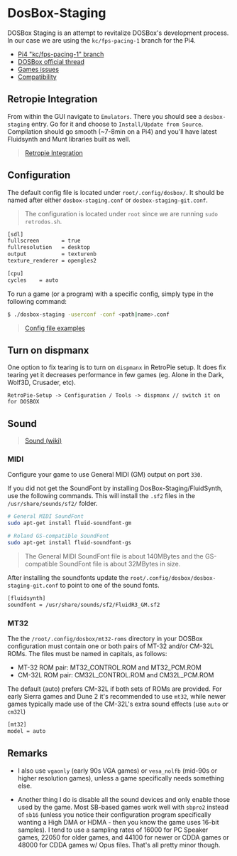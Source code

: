 # DosBox-Staging
DOSBox Staging is an attempt to revitalize DOSBox's development process. In our case we are using the `kc/fps-pacing-1` branch for the Pi4.

- [Pi4 "kc/fps-pacing-1" branch](https://github.com/dosbox-staging/dosbox-staging/tree/kc/fps-pacing-1)
- [DOSBox official thread](https://retropie.org.uk/forum/topic/25041/dosbox-official-thread)
- [Games issues](https://github.com/dosbox-staging/dosbox-staging/wiki/Games-issues)
- [Compatibility](https://www.dosbox.com/comp_list.php)

## Retropie Integration
From within the GUI navigate to `Emulators`. There you should see a `dosbox-staging` entry. Go for it and choose to `Install/Update from Source`. Compilation should go smooth (~7-8min on a Pi4) and you'll have latest Fluidsynth and Munt libraries built as well.

> [Retropie Integration](https://github.com/dosbox-staging/dosbox-staging/wiki/retropie-integration)

## Configuration
The default config file is located under `root/.config/dosbox/`. It should be named after either `dosbox-staging.conf` or `dosbox-staging-git.conf`.

> The configuration is located under `root` since we are running `sudo retrodos.sh`.

```txt
[sdl]
fullscreen       = true
fullresolution   = desktop
output           = texturenb
texture_renderer = opengles2

[cpu]
cycles    = auto
```

To run a game (or a program) with a specific config, simply type in the following command:

``` bash
$ ./dosbox-staging -userconf -conf <path|name>.conf
```

> [Config file examples](https://github.com/dosbox-staging/dosbox-staging/wiki/Config-file-examples)

## Turn on dispmanx
One option to fix tearing is to turn on `dispmanx` in RetroPie setup. It does fix tearing yet it decreases performance in few games (eg. Alone in the Dark, Wolf3D, Crusader, etc).

```
RetroPie-Setup -> Configuration / Tools -> dispmanx // switch it on for DOSBOX
```

## Sound
> [Sound (wiki)](https://www.dosbox.com/wiki/Sound)

### MIDI
Configure your game to use General MIDI (GM) output on port `330`.

If you did not get the SoundFont by installing DosBox-Staging/FluidSynth, use the following commands. This will install the `.sf2` files in the `/usr/share/sounds/sf2/` folder.

``` bash
# General MIDI SoundFont
sudo apt-get install fluid-soundfont-gm

# Roland GS-compatible SoundFont
sudo apt-get install fluid-soundfont-gs
```

> The General MIDI SoundFont file is about 140MBytes and the GS-compatible SoundFont file is about 32MBytes in size.

After installing the soundfonts update the `root/.config/dosbox/dosbox-staging-git.conf` to point to one of the sound fonts.

``` txt
[fluidsynth]
soundfont = /usr/share/sounds/sf2/FluidR3_GM.sf2
```

### MT32
The the `/root/.config/dosbox/mt32-roms` directory in your DOSBox configuration must contain one or both pairs of MT-32 and/or CM-32L ROMs.
The files must be named in capitals, as follows:
- MT-32 ROM pair: MT32_CONTROL.ROM and MT32_PCM.ROM
- CM-32L ROM pair: CM32L_CONTROL.ROM and CM32L_PCM.ROM

The default (auto) prefers CM-32L if both sets of ROMs are provided. For early Sierra games and Dune 2 it's recommended 
to use `mt32`, while newer games typically made use of the CM-32L's extra sound effects (use `auto` or `cm32l`)

``` txt
[mt32]
model = auto
```

## Remarks
- I also use `vgaonly` (early 90s VGA games) or `vesa_nolfb` (mid-90s or higher resolution games), unless a game specifically needs something else.

- Another thing I do is disable all the sound devices and only enable those used by the game. Most SB-based games work well with `sbpro2` instead of `sb16` (unless you notice their configuration program specifically wanting a High DMA or HDMA - then you know the game uses 16-bit samples). I tend to use a sampling rates of 16000 for PC Speaker games, 22050 for older games, and 44100 for newer or CDDA games or 48000 for CDDA games w/ Opus files. That's all pretty minor though.